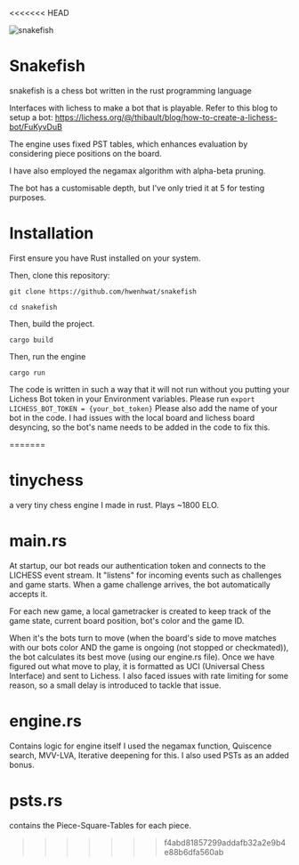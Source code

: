 <<<<<<< HEAD

![snakefish](https://github.com/user-attachments/assets/e0ef265e-37ab-4e75-98ff-1b908e76a773)

# Snakefish

snakefish is a chess bot written in the rust programming language
                                                                                                                                                                                                     

Interfaces with lichess to make a bot that is playable. 
Refer to this blog to setup a bot:
https://lichess.org/@/thibault/blog/how-to-create-a-lichess-bot/FuKyvDuB

The engine uses fixed PST tables, which enhances evaluation by considering piece positions on the board. 

I have also employed the negamax algorithm with alpha-beta pruning. 

The bot has a customisable depth, but I've only tried it at 5 for testing purposes.

# Installation

First ensure you have Rust installed on your system. 

Then, clone this repository:

``git clone https://github.com/hwenhwat/snakefish``

``cd snakefish``

Then, build the project.

``cargo build``

Then, run the engine

``cargo run``

The code is written in such a way that it will not run without you putting your Lichess Bot token in your Environment variables. Please run ``export LICHESS_BOT_TOKEN = {your_bot_token}`` 
Please also add the name of your bot in the code. I had issues with the local board and lichess board desyncing, so the bot's name needs to be added in the code to fix this. 





=======
# tinychess
a very tiny chess engine I made in rust. Plays ~1800 ELO. 

# main.rs

At startup, our bot reads our authentication token and connects to the LICHESS event stream. It "listens" for incoming events such as challenges and game starts. When a game challenge arrives, the bot automatically accepts it.

For each new game, a local gametracker is created to keep track of the game state, current board position, bot's color and the game ID.

When it's the bots turn to move (when the board's side to move matches with our bots color AND the game is ongoing (not stopped or checkmated)), the bot calculates its best move (using our engine.rs file). Once we have figured out what move to play, it is formatted as UCI (Universal Chess Interface) and sent to Lichess. I also faced issues with rate limiting for some reason, so a small delay is introduced to tackle that issue.

# engine.rs

Contains logic for engine itself
I used the negamax function, Quiscence search, MVV-LVA, Iterative deepening for this. I also used PSTs as an added bonus. 

# psts.rs 

contains the Piece-Square-Tables for each piece. 
>>>>>>> f4abd81857299addafb32a2e9b4e88b6dfa560ab
